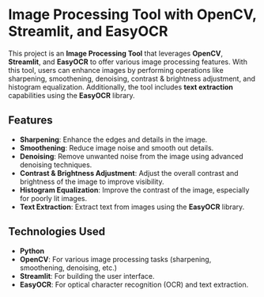 # Image Processing Tool with OpenCV, Streamlit, and EasyOCR

This project is an **Image Processing Tool** that leverages **OpenCV**, **Streamlit**, and **EasyOCR** to offer various image processing features. With this tool, users can enhance images by performing operations like sharpening, smoothening, denoising, contrast & brightness adjustment, and histogram equalization. Additionally, the tool includes **text extraction** capabilities using the **EasyOCR** library.

## Features

- **Sharpening**: Enhance the edges and details in the image.
- **Smoothening**: Reduce image noise and smooth out details.
- **Denoising**: Remove unwanted noise from the image using advanced denoising techniques.
- **Contrast & Brightness Adjustment**: Adjust the overall contrast and brightness of the image to improve visibility.
- **Histogram Equalization**: Improve the contrast of the image, especially for poorly lit images.
- **Text Extraction**: Extract text from images using the **EasyOCR** library.

## Technologies Used

- **Python**
- **OpenCV**: For various image processing tasks (sharpening, smoothening, denoising, etc.)
- **Streamlit**: For building the user interface.
- **EasyOCR**: For optical character recognition (OCR) and text extraction.

